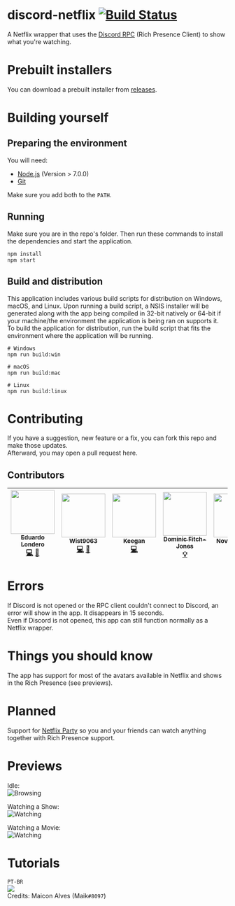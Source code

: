 # discord-netflix [![Build Status](https://api.travis-ci.com/nirewen/discord-netflix.svg?branch=master)](https://travis-ci.com/nirewen/discord-netflix)

A Netflix wrapper that uses the [Discord RPC](https://github.com/discordapp/discord-rpc) (Rich Presence Client) to show what you're watching.

# Prebuilt installers
You can download a prebuilt installer from [releases](https://github.com/nirewen/discord-netflix/releases).

# Building yourself

## Preparing the environment
You will need:
- [Node.js](http://nodejs.org/en/download) (Version > 7.0.0)
- [Git](https://git-scm.com/downloads)

Make sure you add both to the `PATH`.

## Running
Make sure you are in the repo's folder. Then run these commands to install the dependencies and start the application.
```
npm install
npm start
```

## Build and distribution
This application includes various build scripts for distribution on Windows, macOS, and Linux. Upon running a build script, a NSIS installer will be generated along with the app being compiled in 32-bit natively or 64-bit if your machine/the environment the application is being ran on supports it.  
To build the application for distribution, run the build script that fits the environment where the application will be running.
```
# Windows
npm run build:win

# macOS
npm run build:mac

# Linux
npm run build:linux
```

# Contributing
If you have a suggestion, new feature or a fix, you can fork this repo and make those updates.  
Afterward, you may open a pull request here.

## Contributors
<!-- ALL-CONTRIBUTORS-LIST:START - Do not remove or modify this section -->
<!-- prettier-ignore -->
| [<img src="https://avatars1.githubusercontent.com/u/8761479?v=4" width="100px;"/><br /><sub><b>Eduardo Londero</b></sub>](https://github.com/nirewen "Nirewen#9011")<br />[💻](https://github.com/nirewen/discord-netflix/commits?author=nirewen "Code") [🎨](#design-nirewen "Design") | [<img src="https://avatars0.githubusercontent.com/u/22089269?v=4" width="100px;"/><br /><sub><b>Wist9063</b></sub>](https://hexaplexsoftware.ga/ "Wistful__#9063")<br />[💻](https://github.com/nirewen/discord-netflix/commits?author=Wist9063 "Code") [🎨](#design-Wist9063 "Design") | [<img src="https://avatars1.githubusercontent.com/u/27071605?v=4" width="100px;"/><br /><sub><b>Keegan</b></sub>](https://keyygan.me "Keyygan#0001")<br />[💻](https://github.com/nirewen/discord-netflix/commits?author=Keyygan "Code") | [<img src="https://avatars2.githubusercontent.com/u/13137236?v=4" width="100px;"/><br /><sub><b>Dominic Fitch-Jones</b></sub>](https://github.com/dmfj "Dmfj#0001")<br />[💡](# "Support") | [<img src="https://avatars0.githubusercontent.com/u/3434404?v=4" width="100px;"/><br /><sub><b>NovusTheory</b></sub>](https://modulobot.xyz "NovusTheory#2244")<br />[💻](https://github.com/nirewen/discord-netflix/commits?author=NovusTheory "Code") | [<img src="https://cdn.discordapp.com/avatars/177405097129672704/eb201db337fc6cfd343a8c90d979e8cd.png?size=1024" width="100px"><br /><sub><b>Maik</b></sub>](# "Maik#8097")<br />[📹](https://www.youtube.com/watch?v=8AYBykvOKzo "Video")[✅](# "Tutorial") |
| :---: | :---: | :---: | :---: | :---: | :---: |
<!-- ALL-CONTRIBUTORS-LIST:END -->

# Errors
If Discord is not opened or the RPC client couldn't connect to Discord, an error will show in the app. It disappears in 15 seconds.  
Even if Discord is not opened, this app can still function normally as a Netflix wrapper.

# Things you should know
The app has support for most of the avatars available in Netflix and shows in the Rich Presence (see previews).

# Planned
Support for [Netflix Party](https://www.netflixparty.com/) so you and your friends can watch anything together with Rich Presence support.

# Previews

Idle:  
![Browsing](https://nirewen.s-ul.eu/i7XVpo6t.png)

Watching a Show:  
![Watching](https://img.hexaplexsoftware.ga/saved/VRBYhv2q.png) 

Watching a Movie:  
![Watching](https://img.hexaplexsoftware.ga/saved/r2vii1T7.png)


# Tutorials

`PT-BR`  
[![](https://i.ytimg.com/vi/8AYBykvOKzo/0.jpg)](https://www.youtube.com/watch?v=8AYBykvOKzo)<br>
Credits: Maicon Alves (Maik`#8097`)
